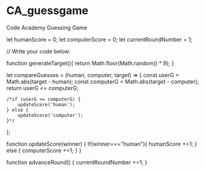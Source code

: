 # CA_guessgame
Code Academy Guessing Game

let humanScore = 0;
let computerScore = 0;
let currentRoundNumber = 1;

// Write your code below:

function generateTarget(){
  return Math.floor(Math.random() * 9);
}

let compareGuesses = (human, computer, target) => {
    const userG = Math.abs(target - human);
    const computerG = Math.abs(target - computer);
    return userG <= computerG;

    /*if (userG <= computerG) {
        updateScore('human');
    } else {
        updateScore('computer');
    }*/
};

function updateScore(winner) {
  if(winner==="human"){
    humanScore +=1;
  }
  else {
    computerScore +=1;
  }
}

function advanceRound() {
  currentRoundNumber +=1;
}
